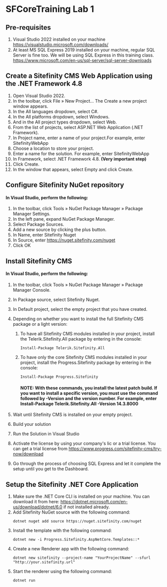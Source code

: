 # SFCoreTraining Lab 1

## Pre-requisites
1. Visual Studio 2022 installed on your machine https://visualstudio.microsoft.com/downloads/
2. At least MS SQL Express 2019 installed on your machine, regular SQL Server is fine too. We will be using SQL Express in this training class. https://www.microsoft.com/en-us/sql-server/sql-server-downloads

## Create a Sitefinity CMS Web Application using the .NET Framework 4.8

1. Open Visual Studio 2022.
2. In the toolbar, click File » New Project… The Create a new project window appears.
3. In the All languages dropdown, select C#.
4. In the All platforms dropdown, select Windows.
5. And in the All project types dropdown, select Web.
6. From the list of projects, select ASP.NET Web Application (.NET Framework).
7. In Project name, enter a name of your project.For example, enter SitefinityWebApp
8. Choose a location to store your project.
9. Enter a name for the solution. For example, enter SitefinityWebApp
10. In Framework, select .NET Framework 4.8. **(Very important step)**
11. Click Create.
12. In the window that appears, select Empty and click Create.


## Configure Sitefinity NuGet repository
####  In Visual Studio, perform the following:
1. In the toolbar, click Tools » NuGet Package Manager » Package Manager Settings.
2. In the left pane, expand NuGet Package Manager.
3. Select Package Sources.
4. Add a new source by clicking the plus button.
5. In Name, enter Sitefinity Nuget
6. In Source, enter https://nuget.sitefinity.com/nuget
7. Click OK

## Install Sitefinity CMS
#### In Visual Studio, perform the following:

1. In the toolbar, click Tools » NuGet Package Manager » Package Manager Console.
2. In Package source, select Sitefinity Nuget.
3. In Default project, select the empty project that you have created.
4. Depending on whether you want to install the full Sitefinity CMS package or a light version:
    1. To have all Sitefinity CMS modules installed in your project, install the Telerik.Sitefinity.All package by entering in the console: 
        ```
        Install-Package Telerik.Sitefinity.All
        ```
    1. To have only the core Sitefinity CMS modules installed in your project, install the Progress.Sitefinity package by entering in the console: 
        ```
        Install-Package Progress.Sitefinity
        ```
        #### NOTE: With these commands, you install the latest patch build. If you want to install a specific version, you must use the command followed by -Version and the version number. For example, enter Install-Package Telerik.Sitefinity.All -Version 14.3.8000

5. Wait until Sitefinity CMS is installed on your empty project. 
6. Build your solution
7. Run the Solution in Visual Studio
8. Activate the license by using your company's lic or a trial license. You can get a trial license from https://www.progress.com/sitefinity-cms/try-now/download
9. Go through the process of choosing SQL Express and let it complete the setup until you get to the Dashboard.

## Setup the Sitefinity .NET Core Application

1. Make sure the .NET Core CLI is installed on your machine. You can download it from here: https://dotnet.microsoft.com/en-us/download/dotnet/6.0 if not installed already.
2. Add Sitefinity NuGet source with the following command: 
   ```
   dotnet nuget add source https://nuget.sitefinity.com/nuget
   ```
3. Install the template with the following command:
   ```
   dotnet new -i Progress.Sitefinity.AspNetCore.Templates::*
   ```
4. Create a new Renderer app with the following command:
    ```
    dotnet new sitefinity --project-name "YourProjectName" --sfurl "http://your.sitefinity.url"
    ```
5. Start the renderer using the following command:
    ```
    dotnet run
    ```